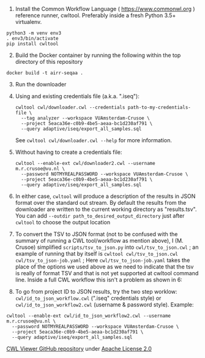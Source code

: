 1. Install the Common Workflow Language ( https://www.commonwl.org ) reference runner, cwltool. Preferably inside a fresh Python 3.5+ virtualenv.

```
python3 -m venv env3
. env3/bin/activate
pip install cwltool
```

2. Build the Docker container by running the following within the top directory of this repository

```
docker build -t airr-seqaa . 
```

3. Run the downloader
  1. Using and existing credentials file (a.k.a. ".iseq"):
     ```
     cwltool cwl/downloader.cwl --credentials path-to-my-credentials-file \
       --tag analyzer --workspace VUAmsterdam-Crusoe \
       --project 5eaca36e-c0b9-4be5-aeaa-bc1d230af791 \
       --query adaptive/iseq/export_all_samples.sql
     ```
     See `cwltool cwl/downloader.cwl --help` for more information.
  2. Without having to create a credentials file:
     ```
     cwltool --enable-ext cwl/downloader2.cwl --username m.r.crusoe@vu.nl \
       --password NOTMYREALPASSWORD --workspace VUAmsterdam-Crusoe \
       --project 5eaca36e-c0b9-4be5-aeaa-bc1d230af791 \
       --query adaptive/iseq/export_all_samples.sql
     ```

4. In either case, `cwltool` will produce a description of the results in JSON format over the standard out stream. By default the results from the downloader are written to the current working directory as "results.tsv". You can add `--outdir path_to_desired_output_directory` just after `cwltool` to choose the output location

5. To convert the TSV to JSON format (not to be confused with the summary of running a CWL tool/workflow as mention above), I (M. Crusoe) simplified `scripts/tsv_to_json.py` into `cwl/tsv_to_json.cwl` ; an example of running that by itself is `cwltool cwl/tsv_to_json.cwl cwl/tsv_to_json-job.yaml` ; Here `cwl/tsv_to_json-job.yaml` takes the place of the options we used above as we need to indicate that the tsv is really of format TSV and that is not yet supported at cwltool command line. Inside a full CWL workflow this isn't a problem as shown in 6:

6. To go from project ID to JSON results, try the two step worklow: `cwl/id_to_json_workflow.cwl` (".iseq" credentials style) or `cwl/id_to_json_workflow2.cwl` (username & password style). Example:

```
cwltool --enable-ext cwl/id_to_json_workflow2.cwl --username m.r.crusoe@vu.nl \
  --password NOTMYREALPASSWORD --workspace VUAmsterdam-Crusoe \
  --project 5eaca36e-c0b9-4be5-aeaa-bc1d230af791 \
  --query adaptive/iseq/export_all_samples.sql
```

[CWL Viewer GitHub repository](https://github.com/common-workflow-language/cwlviewer) under [Apache License 2.0](http://www.apache.org/licenses/LICENSE-2.0)
